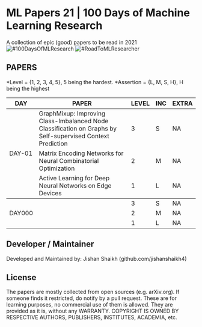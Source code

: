 # ML Papers 21 | 100 Days of Machine Learning Research

A collection of epic (good) papers to be read in 2021 ![#100DaysOfMLResearch](https://github.com/jishanshaikh4/ml-papers21) ![#RoadToMLResearcher](https://github.com/jishanshaikh4/ml-papers21)

## PAPERS

*Level = {1, 2, 3, 4, 5}, 5 being the hardest.
*Assertion = {L, M, S, H}, H being the highest

<table>
  <thead><tr><th>DAY</th><th>PAPER</th><th>LEVEL</th><th>INC</th><th>EXTRA</th></tr></thead>
  <tbody>
    <tr><td rowspan="3">DAY-01</td><td> GraphMixup: Improving Class-Imbalanced Node Classification on Graphs by Self-supervised Context Prediction </td><td>3</td><td>S</td><td>NA</td></tr>
    <tr><td>Matrix Encoding Networks for Neural Combinatorial Optimization</td><td>2</td><td>M</td><td>NA</td> </tr>
    <tr><td> Active Learning for Deep Neural Networks on Edge Devices </td><td>1</td><td>L</td><td>NA</td></tr>
  </tbody>
  <tbody>
    <tr><td rowspan="3">DAY000</td><td></td><td>3</td><td>S</td><td>NA</td></tr>
    <tr><td></td><td>2</td><td>M</td><td>NA</td> </tr>
    <tr><td></td><td>1</td><td>L</td><td>NA</td></tr>
  </tbody>
</table>

## Developer / Maintainer

Developed and Maintained by: Jishan Shaikh (github.com/jishanshaikh4)

## License

The papers are mostly collected from open sources (e.g. arXiv.org). If someone finds it restricted, do notify by a pull request. These are for learning purposes, no commercial use of them is allowed. They are provided as it is, without any WARRANTY. COPYRIGHT IS OWNED BY RESPECTIVE AUTHORS, PUBLISHERS, INSTITUTES, ACADEMIA, etc.
